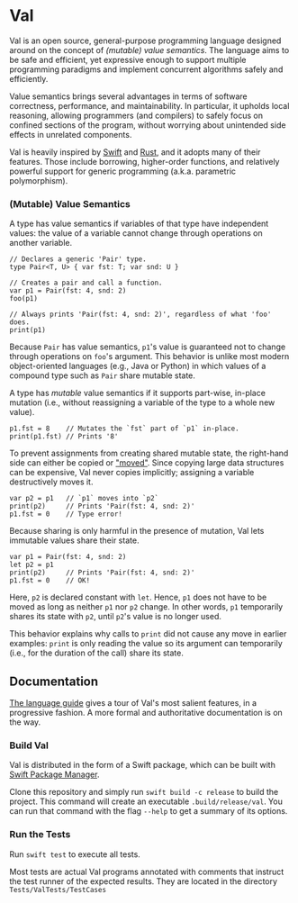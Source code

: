# Val

Val is an open source, general-purpose programming language designed around on the concept of _(mutable) value semantics_.
The language aims to be safe and efficient, yet expressive enough to support multiple programming paradigms and implement concurrent algorithms safely and efficiently.

Value semantics brings several advantages in terms of software correctness, performance, and maintainability.
In particular, it upholds local reasoning, allowing programmers (and compilers) to safely focus on confined sections of the program, without worrying about unintended side effects in unrelated components.

Val is heavily inspired by [Swift](https://swift.org) and [Rust](https://www.rust-lang.org), and 
it adopts many of their features.
Those include borrowing, higher-order functions, and relatively powerful support for generic programming (a.k.a. parametric polymorphism).

### (Mutable) Value Semantics

A type has value semantics if variables of that type have independent values: the value of a variable cannot change through operations on another variable.

```val
// Declares a generic 'Pair' type.
type Pair<T, U> { var fst: T; var snd: U }

// Creates a pair and call a function.
var p1 = Pair(fst: 4, snd: 2)
foo(p1)

// Always prints 'Pair(fst: 4, snd: 2)', regardless of what 'foo' does.
print(p1)
```

Because `Pair` has value semantics, `p1`'s value is guaranteed not to change through operations on `foo`'s argument.
This behavior is unlike most modern object-oriented languages (e.g., Java or Python) in which values of a compound type such as `Pair` share mutable state.

A type has _mutable_ value semantics if it supports part-wise, in-place mutation (i.e., without reassigning a variable of the type to a whole new value).

```val
p1.fst = 8    // Mutates the `fst` part of `p1` in-place.
print(p1.fst) // Prints '8'
```

To prevent assignments from creating shared mutable state, the right-hand side can either be copied or ["moved"](https://doc.rust-lang.org/rust-by-example/scope/move.html).
Since copying large data structures can be expensive, Val never copies implicitly; assigning a variable destructively moves it.

```val
var p2 = p1   // `p1` moves into `p2`
print(p2)     // Prints 'Pair(fst: 4, snd: 2)'
p1.fst = 0    // Type error!
```

Because sharing is only harmful in the presence of mutation, Val lets immutable values share their state.

```val
var p1 = Pair(fst: 4, snd: 2)
let p2 = p1
print(p2)     // Prints 'Pair(fst: 4, snd: 2)'
p1.fst = 0    // OK!
```

Here, `p2` is declared constant with `let`.
Hence, `p1` does not have to be moved as long as neither `p1` nor `p2` change.
In other words, `p1` temporarily shares its state with `p2`, until `p2`'s value is no longer used.

This behavior explains why calls to `print` did not cause any move in earlier examples: `print` is only reading the value so its argument can temporarily (i.e., for the duration of the call) share its state.

## Documentation

[The language guide](https://github.com/val-lang/val/wiki/Val's-Language-Guide) gives a tour of Val's most salient features, in a progressive fashion.
A more formal and authoritative documentation is on the way.

### Build Val

Val is distributed in the form of a Swift package, which can be built with [Swift Package Manager](https://www.swift.org/package-manager/).

Clone this repository and simply run `swift build -c release` to build the project.
This command will create an executable `.build/release/val`.
You can run that command with the flag `--help` to get a summary of its options.

### Run the Tests

Run `swift test` to execute all tests.

Most tests are actual Val programs annotated with comments that instruct the test runner of the expected results.
They are located in the directory `Tests/ValTests/TestCases`
